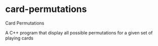 # card-permutations

Card Permutations

A C++ program that display all possible permutations for a given set of playing cards
